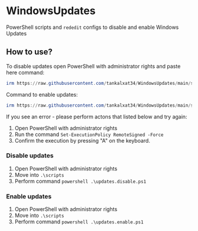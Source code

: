 # WindowsUpdates

PowerShell scripts and `rededit` configs to disable and enable Windows Updates

## How to use?

To disable updates open PowerShell with administrator rights and paste here command:
```powershell
irm https://raw.githubusercontent.com/tankalxat34/WindowsUpdates/main/scripts/updates.disable.ps1 | iex
```

Command to enable updates:
```powershell
irm https://raw.githubusercontent.com/tankalxat34/WindowsUpdates/main/scripts/updates.enable.ps1 | iex
```


If you see an error - please perform actons that listed below and try again:

1. Open PowerShell with administrator rights
2. Run the command `Set-ExecutionPolicy RemoteSigned -Force`
3. Confirm the execution by pressing "A" on the keyboard.

### Disable updates

1. Open PowerShell with administrator rights
2. Move into `.\scripts`
3. Perform command `powershell .\updates.disable.ps1`

### Enable updates

1. Open PowerShell with administrator rights
2. Move into `.\scripts`
3. Perform command `powershell .\updates.enable.ps1`
